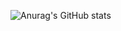 
![Anurag's GitHub stats](https://github-readme-stats.vercel.app/api?username=micvet&show_icons=true&theme=radical)
